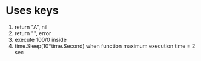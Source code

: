 # Uses keys

1. return "A", nil
2. return "", error
3. execute 100/0 inside
4. time.Sleep(10*time.Second) when function maximum execution time = 2 sec

